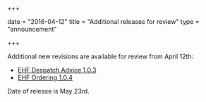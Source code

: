 +++

date = "2016-04-12"
title = "Additional releases for review"
type = "announcement"

+++

Additional new revisions are available for review from April 12th:

* [EHF Despatch Advice 1.0.3](/ehf/standard/ehf-despatch-advice-1.0.3/)
* [EHF Ordering 1.0.4](/ehf/standard/ehf-ordering-1.0.4/)

Date of release is May 23rd.
